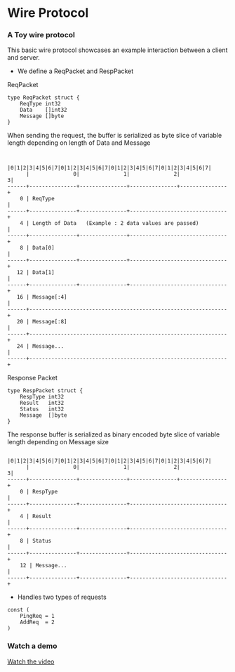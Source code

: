 # Wire Protocol

### A Toy wire protocol

This basic wire protocol showcases an example interaction between a client and server.

- We define a ReqPacket and RespPacket 

ReqPacket

```golang
type ReqPacket struct {
	ReqType int32
	Data    []int32
	Message []byte
}
```

When sending the request, the buffer is serialized as byte slice of variable length depending on length of Data and Message

```

      |0|1|2|3|4|5|6|7|0|1|2|3|4|5|6|7|0|1|2|3|4|5|6|7|0|1|2|3|4|5|6|7|
      |              0|              1|              2|              3|
------+---------------+---------------+---------------+---------------+
    0 | ReqType                                                       |
------+---------------+---------------+-------------------------------+
    4 | Length of Data   (Example : 2 data values are passed)         |                                             
------+---------------+---------------+-------------------------------+
    8 | Data[0]                                                       |
------+---------------+---------------+-------------------------------+
   12 | Data[1]                                                       |
------+---------------+---------------+-------------------------------+
   16 | Message[:4]                                                   |    
------+---------------------------------------------------------------+
   20 | Message[:8]                                                   |    
------+---------------------------------------------------------------+
   24 | Message...                                                    |    
------+---------------------------------------------------------------+

```

Response Packet

```golang
type RespPacket struct {
	RespType int32
	Result   int32
	Status   int32
	Message  []byte
}
```

The response buffer is serialized as binary encoded byte slice of variable length depending on Message size

```
      |0|1|2|3|4|5|6|7|0|1|2|3|4|5|6|7|0|1|2|3|4|5|6|7|0|1|2|3|4|5|6|7|
      |              0|              1|              2|              3|
------+---------------+---------------+---------------+---------------+
    0 | RespType                                                      |
------+---------------+---------------+-------------------------------+
    4 | Result                                                        |
------+---------------+---------------+-------------------------------+
    8 | Status                                                        |
------+---------------+---------------+-------------------------------+
    12 | Message...                                                   |                                             
------+---------------+---------------+-------------------------------+
```

- Handles two types of requests

```golang
const (
	PingReq = 1
	AddReq  = 2
)

```

### Watch a demo
[Watch the video](https://github.com/NeetishPathak/System-Design/blob/master/wireprotosim/demo/Demo_Video.mov)
